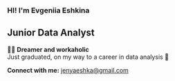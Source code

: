### HI! I'm Evgeniia Eshkina  
  
## Junior Data Analyst  
  
👩‍🚀 **Dreamer and workaholic**  
Just graduated, on my way to a career in data analysis 🚀  
  
**Connect with me:** jenyaeshka@gmail.com
